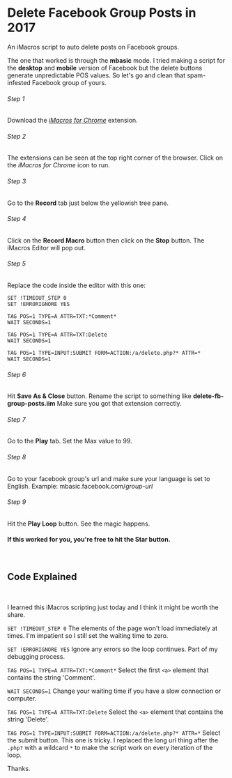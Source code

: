 # Delete Facebook Group Posts in 2017
An iMacros script to auto delete posts on Facebook groups.

The one that worked is through the **mbasic** mode. I tried making a script for the **desktop** and **mobile** version of Facebook but the delete buttons generate unpredictable POS values. So let's go and clean that spam-infested Facebook group of yours.

###### Step 1
Download the  [_iMacros for Chrome_](https://chrome.google.com/webstore/detail/imacros-for-chrome/cplklnmnlbnpmjogncfgfijoopmnlemp?hl=en) extension.

###### Step 2
The extensions can be seen at the top right corner of the browser. Click on the _iMacros for Chrome_ icon to run.

###### Step 3
Go to the **Record** tab just below the yellowish tree pane.

###### Step 4
Click on the **Record Macro** button then click on the **Stop** button. The iMacros Editor will pop out.

###### Step 5
Replace the code inside the editor with this one:

```
SET !TIMEOUT_STEP 0
SET !ERRORIGNORE YES

TAG POS=1 TYPE=A ATTR=TXT:*Comment*
WAIT SECONDS=1

TAG POS=1 TYPE=A ATTR=TXT:Delete
WAIT SECONDS=1

TAG POS=1 TYPE=INPUT:SUBMIT FORM=ACTION:/a/delete.php?* ATTR=*
WAIT SECONDS=1
```

###### Step 6
Hit **Save As & Close** button. Rename the script to something like **delete-fb-group-posts.iim** Make sure you got that extension correctly.

###### Step 7
Go to the **Play** tab. Set the Max value to 99.

###### Step 8
Go to your facebook group's url and make sure your language is set to English.
Example: mbasic.facebook.com/_group-url_


###### Step 9
Hit the **Play Loop** button. See the magic happens.


#### If this worked for you, you're free to hit the Star button.

<br>

## Code Explained

<br>

I learned this iMacros scripting just today and I think it might be worth the share.

`SET !TIMEOUT_STEP 0` The elements of the page won't load immediately at times. I'm impatient so I still set the waiting time to zero.

`SET !ERRORIGNORE YES` Ignore any errors so the loop continues. Part of my debugging process.

`TAG POS=1 TYPE=A ATTR=TXT:*Comment*` Select the first `<a>` element that contains the string 'Comment'.

`WAIT SECONDS=1` Change your waiting time if you have a slow connection or computer.

`TAG POS=1 TYPE=A ATTR=TXT:Delete` Select the `<a>` element that contains the string 'Delete'.

`TAG POS=1 TYPE=INPUT:SUBMIT FORM=ACTION:/a/delete.php?* ATTR=*` Select the submit button. This one is tricky. I replaced the long url thing after the `.php?` with a wildcard `*` to make the script work on every iteration of the loop.

Thanks.
